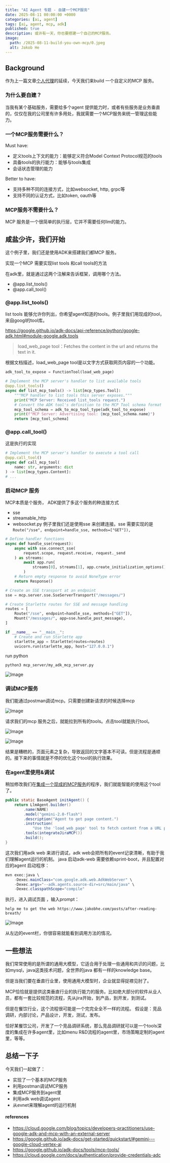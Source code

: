 ```yaml
---
title: "AI Agent 专题 - 自建一个MCP服务"
date: 2025-08-11 00:00:00 +0000
categories: [ai, agent]
tags: [ai, agent, mcp, adk]
published: true
description: 或许有一天，你也要搭建一个自己的MCP服务。
image:
  path: /2025-08-11-build-you-own-mcp/0.jpeg
  alt: Jakob He
---
```


## Background

作为上一篇文章[个人代理](https://www.jakobhe.com/posts/personal-agent/)的延续，今天我们来build 一个自定义的MCP 服务。

### 为什么要自建？
当我有某个基础服务，需要给多个agent 提供能力时，或者有些服务是业务垂直的，仅仅在我的公司里有许多用处，我就需要一个MCP服务来统一管理这些能力。

### 一个MCP服务需要什么？

Must have:
- 定义tools上下文的能力：能够定义符合Model Context Protocol规范的tools
- 具备tools的执行能力：能够与tools集成
- 会话状态管理的能力

Better to have:
- 支持多种不同的连接方式，比如websocket, http, grpc等
- 支持不同的认证方式，比如token, oauth等

### MCP服务不需要什么？
MCP 服务是一个很简单的执行层，它并不需要任何llm的能力。

## 咸盐少许，我们开始
这个例子里，我们还是使用ADK来搭建我们都MCP 服务。

实现一个MCP 需要实现list tools 和call tools的方法

在adk里，就是通过这两个注解来告诉框架，调用哪个方法。
- @app.list_tools()
- @app.call_tool()


### @app.list_tools()
list tools 能够允许你列出，你希望agent知道的tools。例子里我们用现成的tool，来自googl的tool库。

https://google.github.io/adk-docs/api-reference/python/google-adk.html#module-google.adk.tools

> load_web_page tool：Fetches the content in the url and returns the text in it.

根据文档描述，load_web_page tool是以文字方式获取网页内容的一个功能。

```python
adk_tool_to_expose = FunctionTool(load_web_page)

# Implement the MCP server's handler to list available tools
@app.list_tools()
async def list_mcp_tools() -> list[mcp_types.Tool]:
    """MCP handler to list tools this server exposes."""
    print("MCP Server: Received list_tools request.")
    # Convert the ADK tool's definition to the MCP Tool schema format
    mcp_tool_schema = adk_to_mcp_tool_type(adk_tool_to_expose)
    print(f"MCP Server: Advertising tool: {mcp_tool_schema.name}")
    return [mcp_tool_schema]
```

### @app.call_tool()
这是执行的实现

```python
# Implement the MCP server's handler to execute a tool call
@app.call_tool()
async def call_mcp_tool(
    name: str, arguments: dict
) -> list[mcp_types.Content]:
# ...
```
### 启动MCP 服务
MCP本质是个服务， ADK提供了多这个服务的种连接方式
- sse
- streamable_http
- websocket.py
例子里我们还是使用sse 来创建连接。sse 需要实现的是`Route("/sse", endpoint=handle_sse, methods=["GET"]),`

```python
# Define handler functions
async def handle_sse(request):
    async with sse.connect_sse(
        request.scope, request.receive, request._send
    ) as streams:
        await app.run(
            streams[0], streams[1], app.create_initialization_options()
        )
    # Return empty response to avoid NoneType error
    return Response()

# Create an SSE transport at an endpoint
sse = mcp.server.sse.SseServerTransport("/messages/")

# Create Starlette routes for SSE and message handling
routes = [
    Route("/sse", endpoint=handle_sse, methods=["GET"]),
    Mount("/messages/", app=sse.handle_post_message),
]

if __name__ == "__main__":
    # Create and run Starlette app
    starlette_app = Starlette(routes=routes)
    uvicorn.run(starlette_app, host="127.0.0.1")

```

run python
```shell
python3 mcp_server/my_adk_mcp_server.py
```

![Image](/2025-08-11-build-you-own-mcp/1.jpg)

### 调试MCP服务

我们能通过postman调试mcp。只需要创建新请求的时候选择mcp

![Image](/2025-08-11-build-you-own-mcp/2.jpg)

请求我们的mcp 服务之后，就能拉到所有的tools。点击tool就能执行tool。

![Image](/2025-08-11-build-you-own-mcp/3.jpg)

![Image](/2025-08-11-build-you-own-mcp/4.jpg)

结果是糟糕的，页面元素之复杂，导致返回的文字基本不可读。但是流程是通顺的。接下来的事情就是不停的优化这个tool的执行效果。

### 在agent里使用&调试

稍加修改我们在[集成一个现成的MCP服务](https://www.jakobhe.com/posts/mcp-client/)的程序，我们就能智能的使用这个tool了。

```java
public static BaseAgent initAgent() {
    return LlmAgent.builder()
        .name(NAME)
        .model("gemini-2.0-flash")
        .description("Agent to get page content.")
        .instruction(
            "Use the 'load_web_page' tool to fetch content from a URL provided by the user.")
        .tools(integrateJiraMCP())
        .build();
}
```

这次我们用adk web 来进行调试，adk web会把所有的event记录清晰，有助于我们理解agent运行的机制。
java 启动adk-web 需要依赖sprint-boot，并且配置对应的agent 启动程序：

```java
mvn exec:java \
    -Dexec.mainClass="com.google.adk.web.AdkWebServer" \
    -Dexec.args="--adk.agents.source-dir=src/main/java" \
    -Dexec.classpathScope="compile"
```
执行，进入调试页面 ，输入prompt：

`help me to get the web https://www.jakobhe.com/posts/after-reading-breath/`

![Image](/2025-08-11-build-you-own-mcp/5.jpg)

从左边的event栏，你很容易就能看到调用方法的情况。

## 一些想法

我们常常使用的是所谓的通用大模型，它适合用于处理一些通用和共识的问题，比如mysql，java这类技术问题，全世界的java 都有一样的knowledge base。

但是当我们要在垂直行业里，使用通用大模型时，企业就显得捉襟见肘了。

MCP恰恰就是提供这类垂直行业的执行能力的服务。比如绝大部分的软件从业人员，都有一套比较规范的流程，先从jira开始，到产品，到开发，到测试。

但是在餐饮行业，这个流程很可能是一个完完全全不一样的流程。 假设是：竞品调研，内部讨论，产品设计，开发，测试，发布。

恰好某餐饮公司，开发了一个竞品调研系统，那么竞品调研就可以是一个tools深度的集成在许多agent里，比如menu R&D流程的agent里，市场策略定制的agent里，等等。

## 总结一下子
今天我们一起做了：

- 实现了一个基本的MCP服务
- 利用postman调试MCP服务
- 集成MCP服务到agent里
- 利用adk web调试agent
- 从evnet来理解agent的运行机制

#### references
- https://cloud.google.com/blog/topics/developers-practitioners/use-google-adk-and-mcp-with-an-external-server
- https://google.github.io/adk-docs/get-started/quickstart/#gemini---google-cloud-vertex-ai
- https://google.github.io/adk-docs/tools/mcp-tools/
- https://cloud.google.com/docs/authentication/provide-credentials-adc